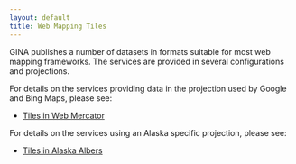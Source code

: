 ```yaml
---
layout: default
title: Web Mapping Tiles
---
```


  GINA publishes a number of datasets in formats suitable for most web mapping frameworks. The services are provided in several configurations and projections.


  For details on the services providing data in the projection used by Google and Bing Maps, please see:

  - [Tiles in Web Mercator](merc.html)

  For details on the services using an Alaska specific projection, please see:

  - [Tiles in Alaska Albers](aa.html)
